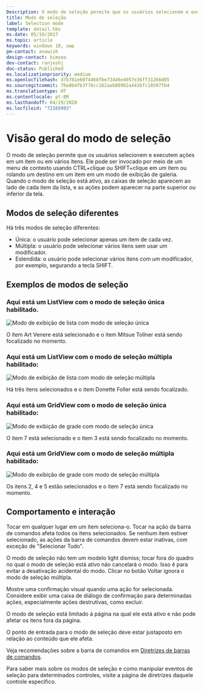 ```yaml
---
Description: O modo de seleção permite que os usuários selecionem e executem ações sobre um ou vários itens.
title: Modo de seleção
label: Selection mode
template: detail.hbs
ms.date: 05/19/2017
ms.topic: article
keywords: windows 10, uwp
pm-contact: anawish
design-contact: kimsea
dev-contact: ranjeshj
doc-status: Published
ms.localizationpriority: medium
ms.openlocfilehash: d7b781e6074468fbe73446e4057e36ff31266d05
ms.sourcegitcommit: 76e8b4fb3f76cc162aab80982a441bfc18507fb4
ms.translationtype: HT
ms.contentlocale: pt-BR
ms.lasthandoff: 04/29/2020
ms.locfileid: "72165093"
---
```

# <a name="selection-mode-overview"></a>Visão geral do modo de seleção

O modo de seleção permite que os usuários selecionem e executem ações em um item ou em vários itens. Ele pode ser invocado por meio de um menu de contexto usando CTRL+clique ou SHIFT+clique em um item ou rolando um destino em um item em um modo de exibição de galeria. Quando o modo de seleção está ativo, as caixas de seleção aparecem ao lado de cada item da lista, e as ações podem aparecer na parte superior ou inferior da tela.

## <a name="different-selection-modes"></a>Modos de seleção diferentes
Há três modos de seleção diferentes:

- Única: o usuário pode selecionar apenas um item de cada vez.
- Múltipla: o usuário pode selecionar vários itens sem usar um modificador.
- Estendida: o usuário pode selecionar vários itens com um modificador, por exemplo, segurando a tecla SHIFT.

## <a name="selection-mode-examples"></a>Exemplos de modos de seleção
### <a name="here-is-a-listview-with-single-selection-mode-enabled"></a>Aqui está um ListView com o modo de seleção única habilitado.
![Modo de exibição de lista com modo de seleção única](images/listview-selection-single.png)

O item Art Venere está selecionado e o item Mitsue Tollner está sendo focalizado no momento.

### <a name="here-is-a-listview-with-multiple-selection-mode-enabled"></a>Aqui está um ListView com o modo de seleção múltipla habilitado:
![Modo de exibição de lista com modo de seleção múltipla](images/listview-selection-multiple.png)

Há três itens selecionados e o item Donette Foller está sendo focalizado.

### <a name="here-is-a-gridview-with-single-selection-mode-enabled"></a>Aqui está um GridView com o modo de seleção única habilitado:
![Modo de exibição de grade com modo de seleção única](images/gridview-selection-single.png)

O item 7 está selecionado e o item 3 está sendo focalizado no momento.

### <a name="here-is-a-gridview-with-multiple-selection-mode-enabled"></a>Aqui está um GridView com o modo de seleção múltipla habilitado:
![Modo de exibição de grade com modo de seleção múltipla](images/gridview-selection-multiple.png)

Os itens 2, 4 e 5 estão selecionados e o item 7 está sendo focalizado no momento.

## <a name="behavior-and-interaction"></a>Comportamento e interação
Tocar em qualquer lugar em um item seleciona-o. Tocar na ação da barra de comandos afeta todos os itens selecionados. Se nenhum item estiver selecionado, as ações da barra de comandos devem estar inativas, com exceção de "Selecionar Tudo".

O modo de seleção não tem um modelo light dismiss; tocar fora do quadro no qual o modo de seleção está ativo não cancelará o modo. Isso é para evitar a desativação acidental do modo. Clicar no botão Voltar ignora o modo de seleção múltipla.

Mostre uma confirmação visual quando uma ação for selecionada. Considere exibir uma caixa de diálogo de confirmação para determinadas ações, especialmente ações destrutivas, como excluir.

O modo de seleção está limitado à página na qual ele está ativo e não pode afetar os itens fora da página.

O ponto de entrada para o modo de seleção deve estar justaposto em relação ao conteúdo que ele afeta.

Veja recomendações sobre a barra de comandos em [Diretrizes de barras de comandos](app-bars.md).

Para saber mais sobre os modos de seleção e como manipular eventos de seleção para determinados controles, visite a página de diretrizes daquele controle específico.
